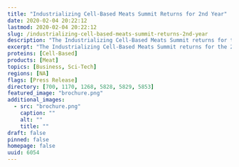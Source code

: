 ```yaml
---
title: "Industrializing Cell-Based Meats Summit Returns for 2nd Year"
date: 2020-02-04 20:22:12
lastmod: 2020-02-04 20:22:12
slug: /industrializing-cell-based-meats-summit-returns-2nd-year
description: "The Industrializing Cell-Based Meats Summit returns for the 2nd year to unite the world’s leading minds from industry, academia and regulation to share the latest scientific progress in the field."
excerpt: "The Industrializing Cell-Based Meats Summit returns for the 2nd year to unite the world’s leading minds from industry, academia and regulation to share the latest scientific progress in the field."
proteins: [Cell-Based]
products: [Meat]
topics: [Business, Sci-Tech]
regions: [NA]
flags: [Press Release]
directory: [700, 1170, 1268, 5828, 5829, 5853]
featured_image: "brochure.png"
additional_images:
  - src: "brochure.png"
    caption: ""
    alt: ""
    title: ""
draft: false
pinned: false
homepage: false
uuid: 6054
---
```

